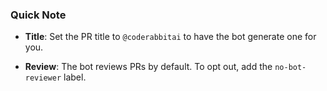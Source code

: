 ### Quick Note

- **Title**: Set the PR title to `@coderabbitai` to have the bot generate one for you.

- **Review**: The bot reviews PRs by default. To opt out, add the `no-bot-reviewer` label.